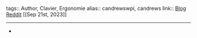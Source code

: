 tags:: Author, Clavier, Ergonomie
alias:: candrewswpi, candrews
link:: [Blog](https://candrews.integralblue.com/about/) [Reddit](https://www.reddit.com/user/candrewswpi/) 
[[Sep 21st, 2023]]
***

-